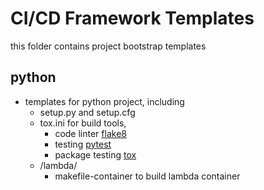 # CI/CD Framework Templates
this folder contains project bootstrap templates

## python 
- templates for python project, including 
    - setup.py and setup.cfg
    - tox.ini for build tools, 
        - code linter [flake8](https://flake8.pycqa.org/en/stable/user/index.html) 
        - testing [pytest](https://docs.pytest.org/en/7.1.x/contents.html) 
        - package testing [tox](https://tox.wiki/en/latest/)
    - /lambda/
        - makefile-container to build lambda container